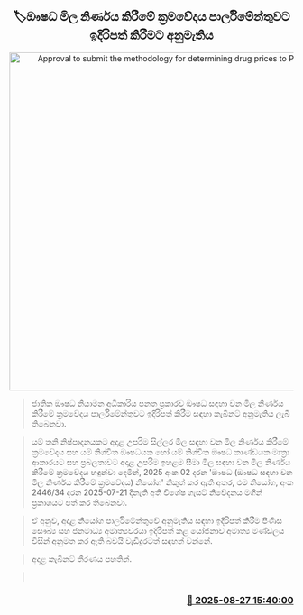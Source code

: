 <p align='center'><b><h2 align='center' title='Approval to submit the methodology for determining drug prices to Parliament'>🏷ඖෂධ මිල නිර්ණය කිරීමේ ක්‍රමවේදය පාර්ලිමේන්තුවට ඉදිරිපත් කිරීමට අනුමැතිය</h2></b></p>
<p align='center'><img src='https://helakuru.sgp1.cdn.digitaloceanspaces.com/esana/images/lib/tablet-medicine.jpg' width='600' alt='Approval to submit the methodology for determining drug prices to Parliament'></p>

> ජාතික ඖෂධ නියාමන අධිකාරිය පනත ප්‍රකාරව ඖෂධ සඳහා වන මිල නිර්ණය කිරීමේ ක්‍රමවේදය පාර්ලිමේන්තුවට ඉදිරිපත් කිරීම සඳහා කැබිනට් අනුමැතිය ලැබී තිබෙනවා.

> යම් තනි නිෂ්පාදනයකට අදාළ උපරිම සිල්ලර මිල සඳහා වන මිල නිර්ණය කිරීමේ ක්‍රමවේදය සහ යම් නිශ්චිත ඖෂධයක හෝ යම් නිශ්චිත ඖෂධ කාණ්ඩයක මාත්‍රා ආකාරයට සහ ප්‍රබලතාවට අදාළ උපරිම ඉහළම සීමා මිල සඳහා වන මිල නිර්ණය කිරීමේ ක්‍රමවේදය හඳුන්වා දෙමින්, 2025 අංක 02 දරන 'ඖෂධ (ඖෂධ සඳහා වන මිල නිර්ණය කිරීමේ ක්‍රමවේදය) නියෝග' නිකුත් කර ඇති අතර, එම නියෝග, අංක 2446/34 දරන 2025-07-21 දිනැති අති විශේෂ ගැසට් නිවේදනය මගින් ප්‍රකාශයට පත් කර තිබෙනවා.

> ඒ අනුව, අදාළ නියෝග පාර්ලිමේන්තුවේ අනුමැතිය සඳහා ඉදිරිපත් කිරීම පිණිස සෞඛ්‍ය සහ ජනමාධ්‍ය අමාත්‍යවරයා ඉදිරිපත් කළ යෝජනාව අමාත්‍ය මණ්ඩලය විසින් අනුමත කර ඇති බවයි වැඩිදුරටත් සඳහන් වන්නේ.

> අදාළ කැබිනට් තීරණය පහතින්.

>  



<h3 align='right'><a href='https://www.helakuru.lk/esana/p/113115/'>📅 2025-08-27 15:40:00</a></h3>
